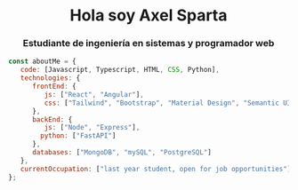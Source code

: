 <h1 align="center">Hola soy Axel Sparta</h1>
<h3 align="center">Estudiante de ingeniería en sistemas y programador web</h3>

```javascript
const aboutMe = {
   code: [Javascript, Typescript, HTML, CSS, Python],
   technologies: {
      frontEnd: {
         js: ["React", "Angular"],
         css: ["Tailwind", "Bootstrap", "Material Design", "Semantic UI"]
      },
      backEnd: {
         js: ["Node", "Express"],
        python: ["FastAPI"]
      },
      databases: ["MongoDB", "mySQL", "PostgreSQL"]
   },
   currentOccupation: ["last year student, open for job opportunities"]
};
```
